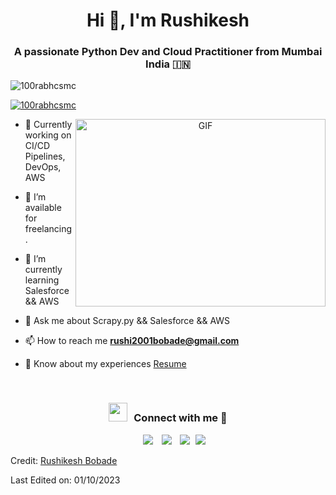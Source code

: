 <h1 align="center">Hi 👋, I'm Rushikesh</h1>
<h3 align="center">A passionate Python Dev and Cloud Practitioner from Mumbai India &#127470;&#127475</h3>

<p align="left"> <img src="https://komarev.com/ghpvc/?username=100rabhcsmc&label=Profile%20views&color=0e75b6&style=flat" alt="100rabhcsmc" /> </p>

<p align="left"> <a href="https://twitter.com/100rabhcsmc" target="blank"><img src="https://img.shields.io/twitter/follow/100rabhcsmc?logo=twitter&style=for-the-badge" alt="100rabhcsmc" /></a> </p>

<a target="_blank" align="center">
  <img align="right" top="500" height="300" width="400" alt="GIF" src="https://media.giphy.com/media/SWoSkN6DxTszqIKEqv/giphy.gif">
</a>


- 🌱 Currently working on CI/CD Pipelines, DevOps, AWS

- 🤝 I’m available for freelancing.

- 🌱 I’m currently learning Salesforce && AWS

- 💬 Ask me about Scrapy.py && Salesforce && AWS

- 📫 How to reach me **rushi2001bobade@gmail.com**

- 📄 Know about my experiences <a href="https://drive.google.com/file/d/1ldBDBN8ia3L9PdTwKr2cPhgSfmQ2MsxU/view?usp=sharing" target="blank">Resume</a>
<br/>
<h3 align="center" > <img src="https://media.giphy.com/media/iY8CRBdQXODJSCERIr/giphy.gif" width="30" height="30" style="margin-right: 10px;">Connect with me 🤝 </h3>

<p align="center">

 <div align="center"  class="icons-social" style="margin-left: 10px;">
        <a style="margin-left: 10px;"  target="_blank" href="https://www.linkedin.com/in/rushikesh-bobade-82032315a/">
			<img src="https://img.icons8.com/doodle/40/000000/linkedin--v2.png"></a>
        <a style="margin-left: 10px;" target="_blank" href="https://github.com/itsRushikesh">
		<img src="https://img.icons8.com/doodle/40/000000/github--v1.png"></a>
        <a style="margin-left: 10px;" target="_blank" href="https://www.instagram.com/rushikeshxbobade/">
			<img src="https://img.icons8.com/doodle/40/000000/instagram-new--v2.png"></a>
		<a style="margin-left: 5px;" target="_blank" href="https://drive.google.com/file/d/1ldBDBN8ia3L9PdTwKr2cPhgSfmQ2MsxU/view?usp=sharinghttps://drive.google.com/file/d/1ldBDBN8ia3L9PdTwKr2cPhgSfmQ2MsxU/view?usp=sharing">
					<img src="https://img.icons8.com/plasticine/0.5x/resume.png" ></a>
      </div>

</p>



Credit: [Rushikesh Bobade](https://github.com/itsRushikesh)

Last Edited on: 01/10/2023
